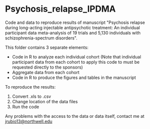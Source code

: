 # Psychosis_relapse_IPDMA
Code and data to reproduce results of manuscript "Psychosis relapse during long-acting injectable antipsychotic treatment: An individual participant data meta-analysis of 19 trials and 5,130 individuals with schizophrenia-spectrum disorders".

This folder contains 3 separate elements:
  - Code in R to analyze each individual cohort (Note that individual participant data from each cohort to apply this code to must be requested directly to the sponsors)
  - Aggregate data from each cohort 
  - Code in R to produce the figures and tables in the manuscript
  
 To reproduce the results:
  1. Convert .xls to .csv
  2. Change location of the data files
  3. Run the code
  
  Any problems with the access to the data or data itself, contact me at jrubio13@northwell.edu
